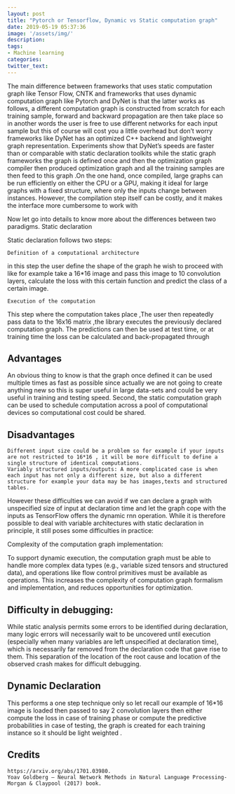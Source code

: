 ```yaml
---
layout: post
title: "Pytorch or Tensorflow, Dynamic vs Static computation graph"
date: 2019-05-19 05:37:36
image: '/assets/img/'
description:
tags:
- Machine learning
categories:
twitter_text:
---
```



The main difference between frameworks that uses static computation graph like Tensor Flow, CNTK and frameworks that uses dynamic computation graph like Pytorch and DyNet is that the latter works as follows, a different computation graph is constructed from scratch for each training sample, forward and backward propagation are then take place so in another words the user is free to use different networks for each input sample but this of course will cost you a little overhead but don’t worry frameworks like DyNet has an optimized C++ backend and lightweight graph representation. Experiments show that DyNet’s speeds are faster than or comparable with static declaration toolkits while the static graph frameworks the graph is defined once and then the optimization graph compiler then produced optimization graph and all the training samples are then feed to this graph .On the one hand, once compiled, large graphs can be run efficiently
on either the CPU or a GPU, making it ideal for large graphs with a fixed structure, where only the inputs change between instances. However, the compilation step itself can be costly, and it makes the interface more cumbersome to work with

Now let go into details to know more about the differences between two paradigms.
Static declaration

Static declaration follows two steps:

    Definition of a computational architecture

in this step the user define the shape of the graph he wish to proceed with like for example take a 16*16 image and pass this image to 10 convolution layers, calculate the loss with this certain function and predict the class of a certain image.

    Execution of the computation

This step where the computation takes place ,The user then repeatedly pass data to the 16x16 matrix ,the library executes the previously declared computation graph. The predictions can then be used at test time, or at training time the loss can be calculated and back-propagated through

## Advantages

An obvious thing to know is that the graph once defined it can be used multiple times as fast as possible since actually we are not going to create anything new so this is super useful in large data-sets and could be very useful in training and testing speed. Second, the static computation graph can be used to schedule computation across a pool of computational devices so computational cost could be shared.

## Disadvantages

    Different input size could be a problem so for example if your inputs are not restricted to 16*16 , it will be more difficult to define a single structure of identical computations.
    Variably structured inputs/outputs: A more complicated case is when each input has not only a different size, but also a different structure for example your data may be has images,texts and structured tables.

However these difficulties we can avoid if we can declare a graph with unspecified size of input at declaration time and let the graph cope with the inputs as TensorFlow offers the dynamic rnn operation. While it is therefore possible to deal with variable architectures with static declaration in principle, it still poses some difficulties in practice:

Complexity of the computation graph implementation:

To support dynamic execution, the computation graph must be able to handle more complex data types (e.g., variable sized tensors and structured data), and operations like flow control primitives must be available as operations. This increases the complexity of computation graph formalism and implementation, and reduces opportunities for optimization.

## Difficulty in debugging:

While static analysis permits some errors to be identified during declaration, many logic errors will necessarily wait to be uncovered until execution (especially when many variables are left unspecified at declaration time), which is necessarily far removed from the declaration code that gave rise to them. This separation of the location of the root cause and location of the observed crash makes for difficult debugging.

## Dynamic Declaration

This performs a one step technique only so let recall our example of 16*16 image is loaded then passed to say 2 convolution layers then either compute the loss in case of training phase or compute the predictive probabilities in case of testing, the graph is created for each training instance so it should be light weighted .
## Credits

    https://arxiv.org/abs/1701.03980.
    Yoav Goldberg — Neural Network Methods in Natural Language Processing-Morgan & Claypool (2017) book.
